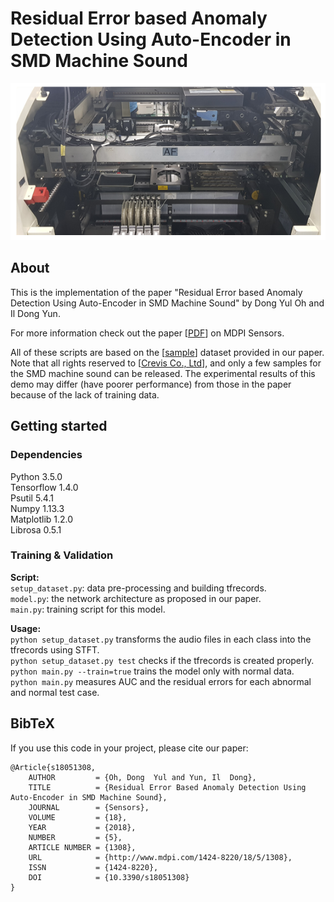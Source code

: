 # Residual Error based Anomaly Detection Using Auto-Encoder in SMD Machine Sound

![](__pycache__/SMD.PNG?raw=true)

## About

This is the implementation of the paper "Residual Error based Anomaly Detection Using Auto-Encoder in SMD Machine Sound" by Dong Yul Oh and Il Dong Yun. 

For more information check out the paper [[PDF](http://www.mdpi.com/1424-8220/18/5/1308/pdf)] on MDPI Sensors.

All of these scripts are based on the [[sample](http://www.mdpi.com/1424-8220/18/5/1308/s1)] dataset provided in our paper. Note that all rights reserved to [[Crevis Co., Ltd](http://www.crevis.co.kr/eng/main/main.php)], and only a few samples for the SMD machine sound can be released. The experimental results of this demo may differ (have poorer performance) from those in the paper because of the lack of training data.

## Getting started

### Dependencies

Python 3.5.0\
Tensorflow 1.4.0\
Psutil 5.4.1\
Numpy 1.13.3\
Matplotlib 1.2.0\
Librosa 0.5.1

### Training & Validation

**Script:**\
`setup_dataset.py`: data pre-processing and building tfrecords.\
`model.py`: the network architecture as proposed in our paper.\
`main.py`: training script for this model.

**Usage:**\
`python setup_dataset.py` transforms the audio files in each class into the tfrecords using STFT.\
`python setup_dataset.py test` checks if the tfrecords is created properly.\
`python main.py --train=true` trains the model only with normal data.\
`python main.py` measures AUC and the residual errors for each abnormal and normal test case.


## BibTeX 

If you use this code in your project, please cite our paper:

```
@Article{s18051308,
    AUTHOR         = {Oh, Dong  Yul and Yun, Il  Dong},
    TITLE          = {Residual Error Based Anomaly Detection Using Auto-Encoder in SMD Machine Sound},
    JOURNAL        = {Sensors},
    VOLUME         = {18},
    YEAR           = {2018},
    NUMBER         = {5},
    ARTICLE NUMBER = {1308},
    URL            = {http://www.mdpi.com/1424-8220/18/5/1308},
    ISSN           = {1424-8220},
    DOI            = {10.3390/s18051308}
}
```





